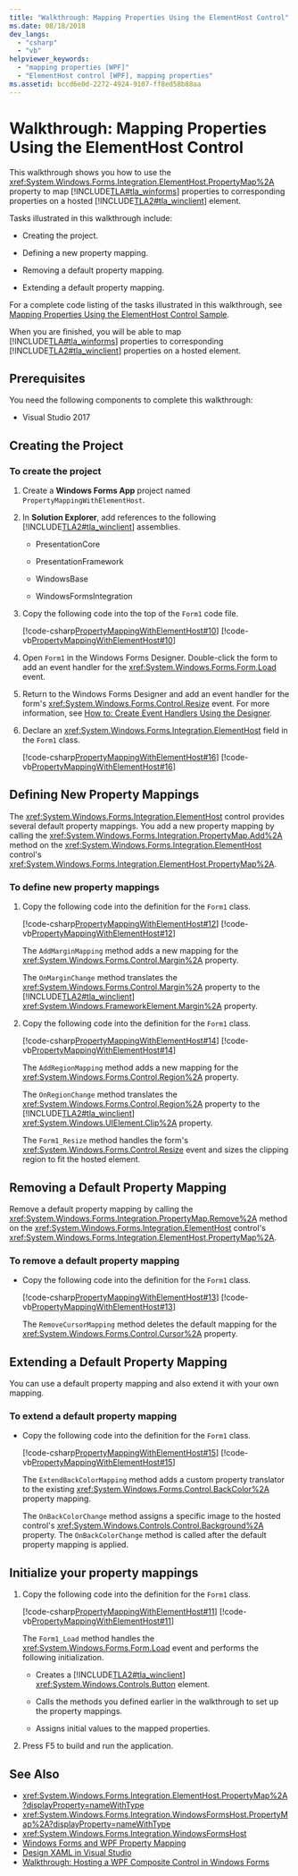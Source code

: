 ```yaml
---
title: "Walkthrough: Mapping Properties Using the ElementHost Control"
ms.date: 08/18/2018
dev_langs:
  - "csharp"
  - "vb"
helpviewer_keywords:
  - "mapping properties [WPF]"
  - "ElementHost control [WPF], mapping properties"
ms.assetid: bccd6e0d-2272-4924-9107-ff8ed58b88aa
---
```

# Walkthrough: Mapping Properties Using the ElementHost Control

This walkthrough shows you how to use the <xref:System.Windows.Forms.Integration.ElementHost.PropertyMap%2A> property to map [!INCLUDE[TLA#tla_winforms](../../../../includes/tlasharptla-winforms-md.md)] properties to corresponding properties on a hosted [!INCLUDE[TLA2#tla_winclient](../../../../includes/tla2sharptla-winclient-md.md)] element.

Tasks illustrated in this walkthrough include:

-   Creating the project.

-   Defining a new property mapping.

-   Removing a default property mapping.

-   Extending a default property mapping.

For a complete code listing of the tasks illustrated in this walkthrough, see [Mapping Properties Using the ElementHost Control Sample](https://go.microsoft.com/fwlink/?LinkID=160018).

When you are finished, you will be able to map [!INCLUDE[TLA#tla_winforms](../../../../includes/tlasharptla-winforms-md.md)] properties to corresponding [!INCLUDE[TLA2#tla_winclient](../../../../includes/tla2sharptla-winclient-md.md)] properties on a hosted element.

## Prerequisites

You need the following components to complete this walkthrough:

-   Visual Studio 2017

## Creating the Project

### To create the project

1.  Create a **Windows Forms App** project named `PropertyMappingWithElementHost`.

2.  In **Solution Explorer**, add references to the following [!INCLUDE[TLA2#tla_winclient](../../../../includes/tla2sharptla-winclient-md.md)] assemblies.

    -   PresentationCore

    -   PresentationFramework

    -   WindowsBase

    -   WindowsFormsIntegration

3.  Copy the following code into the top of the `Form1` code file.

     [!code-csharp[PropertyMappingWithElementHost#10](../../../../samples/snippets/csharp/VS_Snippets_Wpf/PropertyMappingWithElementHost/CSharp/PropertyMappingWithElementHost/Form1.cs#10)]
     [!code-vb[PropertyMappingWithElementHost#10](../../../../samples/snippets/visualbasic/VS_Snippets_Wpf/PropertyMappingWithElementHost/VisualBasic/PropertyMappingWithElementHost/Form1.vb#10)]

4.  Open `Form1` in the Windows Forms Designer. Double-click the form to add an event handler for the <xref:System.Windows.Forms.Form.Load> event.

5.  Return to the Windows Forms Designer and add an event handler for the form's <xref:System.Windows.Forms.Control.Resize> event. For more information, see [How to: Create Event Handlers Using the Designer](https://msdn.microsoft.com/library/8461e9b8-14e8-406f-936e-3726732b23d2).

6.  Declare an <xref:System.Windows.Forms.Integration.ElementHost> field in the `Form1` class.

     [!code-csharp[PropertyMappingWithElementHost#16](../../../../samples/snippets/csharp/VS_Snippets_Wpf/PropertyMappingWithElementHost/CSharp/PropertyMappingWithElementHost/Form1.cs#16)]
     [!code-vb[PropertyMappingWithElementHost#16](../../../../samples/snippets/visualbasic/VS_Snippets_Wpf/PropertyMappingWithElementHost/VisualBasic/PropertyMappingWithElementHost/Form1.vb#16)]

## Defining New Property Mappings

The <xref:System.Windows.Forms.Integration.ElementHost> control provides several default property mappings. You add a new property mapping by calling the <xref:System.Windows.Forms.Integration.PropertyMap.Add%2A> method on the <xref:System.Windows.Forms.Integration.ElementHost> control's <xref:System.Windows.Forms.Integration.ElementHost.PropertyMap%2A>.

### To define new property mappings

1.  Copy the following code into the definition for the `Form1` class.

     [!code-csharp[PropertyMappingWithElementHost#12](../../../../samples/snippets/csharp/VS_Snippets_Wpf/PropertyMappingWithElementHost/CSharp/PropertyMappingWithElementHost/Form1.cs#12)]
     [!code-vb[PropertyMappingWithElementHost#12](../../../../samples/snippets/visualbasic/VS_Snippets_Wpf/PropertyMappingWithElementHost/VisualBasic/PropertyMappingWithElementHost/Form1.vb#12)]

     The `AddMarginMapping` method adds a new mapping for the <xref:System.Windows.Forms.Control.Margin%2A> property.

     The `OnMarginChange` method translates the <xref:System.Windows.Forms.Control.Margin%2A> property to the [!INCLUDE[TLA2#tla_winclient](../../../../includes/tla2sharptla-winclient-md.md)] <xref:System.Windows.FrameworkElement.Margin%2A> property.

2.  Copy the following code into the definition for the `Form1` class.

     [!code-csharp[PropertyMappingWithElementHost#14](../../../../samples/snippets/csharp/VS_Snippets_Wpf/PropertyMappingWithElementHost/CSharp/PropertyMappingWithElementHost/Form1.cs#14)]
     [!code-vb[PropertyMappingWithElementHost#14](../../../../samples/snippets/visualbasic/VS_Snippets_Wpf/PropertyMappingWithElementHost/VisualBasic/PropertyMappingWithElementHost/Form1.vb#14)]

     The `AddRegionMapping` method adds a new mapping for the <xref:System.Windows.Forms.Control.Region%2A> property.

     The `OnRegionChange` method translates the <xref:System.Windows.Forms.Control.Region%2A> property to the [!INCLUDE[TLA2#tla_winclient](../../../../includes/tla2sharptla-winclient-md.md)] <xref:System.Windows.UIElement.Clip%2A> property.

     The `Form1_Resize` method handles the form's <xref:System.Windows.Forms.Control.Resize> event and sizes the clipping region to fit the hosted element.

## Removing a Default Property Mapping

Remove a default property mapping by calling the <xref:System.Windows.Forms.Integration.PropertyMap.Remove%2A> method on the <xref:System.Windows.Forms.Integration.ElementHost> control's <xref:System.Windows.Forms.Integration.ElementHost.PropertyMap%2A>.

### To remove a default property mapping

-   Copy the following code into the definition for the `Form1` class.

     [!code-csharp[PropertyMappingWithElementHost#13](../../../../samples/snippets/csharp/VS_Snippets_Wpf/PropertyMappingWithElementHost/CSharp/PropertyMappingWithElementHost/Form1.cs#13)]
     [!code-vb[PropertyMappingWithElementHost#13](../../../../samples/snippets/visualbasic/VS_Snippets_Wpf/PropertyMappingWithElementHost/VisualBasic/PropertyMappingWithElementHost/Form1.vb#13)]

     The `RemoveCursorMapping` method deletes the default mapping for the <xref:System.Windows.Forms.Control.Cursor%2A> property.

## Extending a Default Property Mapping

You can use a default property mapping and also extend it with your own mapping.

### To extend a default property mapping

-   Copy the following code into the definition for the `Form1` class.

     [!code-csharp[PropertyMappingWithElementHost#15](../../../../samples/snippets/csharp/VS_Snippets_Wpf/PropertyMappingWithElementHost/CSharp/PropertyMappingWithElementHost/Form1.cs#15)]
     [!code-vb[PropertyMappingWithElementHost#15](../../../../samples/snippets/visualbasic/VS_Snippets_Wpf/PropertyMappingWithElementHost/VisualBasic/PropertyMappingWithElementHost/Form1.vb#15)]

     The `ExtendBackColorMapping` method adds a custom property translator to the existing <xref:System.Windows.Forms.Control.BackColor%2A> property mapping.

     The `OnBackColorChange` method assigns a specific image to the hosted control's <xref:System.Windows.Controls.Control.Background%2A> property. The `OnBackColorChange` method is called after the default property mapping is applied.

## Initialize your property mappings

1.  Copy the following code into the definition for the `Form1` class.

     [!code-csharp[PropertyMappingWithElementHost#11](../../../../samples/snippets/csharp/VS_Snippets_Wpf/PropertyMappingWithElementHost/CSharp/PropertyMappingWithElementHost/Form1.cs#11)]
     [!code-vb[PropertyMappingWithElementHost#11](../../../../samples/snippets/visualbasic/VS_Snippets_Wpf/PropertyMappingWithElementHost/VisualBasic/PropertyMappingWithElementHost/Form1.vb#11)]

     The `Form1_Load` method handles the <xref:System.Windows.Forms.Form.Load> event and performs the following initialization.

    -   Creates a [!INCLUDE[TLA2#tla_winclient](../../../../includes/tla2sharptla-winclient-md.md)] <xref:System.Windows.Controls.Button> element.

    -   Calls the methods you defined earlier in the walkthrough to set up the property mappings.

    -   Assigns initial values to the mapped properties.

2.  Press F5 to build and run the application.

## See Also

- <xref:System.Windows.Forms.Integration.ElementHost.PropertyMap%2A?displayProperty=nameWithType>
- <xref:System.Windows.Forms.Integration.WindowsFormsHost.PropertyMap%2A?displayProperty=nameWithType>
- <xref:System.Windows.Forms.Integration.WindowsFormsHost>
- [Windows Forms and WPF Property Mapping](../../../../docs/framework/wpf/advanced/windows-forms-and-wpf-property-mapping.md)
- [Design XAML in Visual Studio](/visualstudio/designers/designing-xaml-in-visual-studio)
- [Walkthrough: Hosting a WPF Composite Control in Windows Forms](../../../../docs/framework/wpf/advanced/walkthrough-hosting-a-wpf-composite-control-in-windows-forms.md)